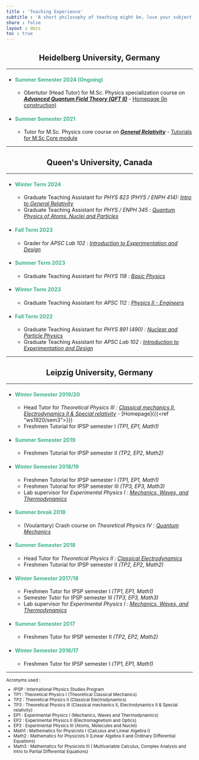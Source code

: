 ```yaml
---
title : 'Teaching Experience'
subtitle : 'A short philosophy of teaching might be, love your subject and convey that love; all else is secondary. - J.D.Jackson'
share : false
layout : docs
toc : true
---
```

<!-- <hr> -->
<center>

## Heidelberg University, Germany

<hr></center>

- #### <span style="color:#3db18b"> Summer Semester 2024 (Ongoing) </span>
  - Obertutor (Head Tutor) for M.Sc. Physics specialization course on <u>***Advanced Quantum Field Theory (QFT II)***</u> - [Homepage (In construction)]({{ref"heidelberg/ss24_qftii"}})

- #### <span style="color:#3db18b"> Summer Semester 2021 </span>
  - Tutor for M.Sc. Physics core course on <u>***General Relativity***</u> - [Tutorials for M.Sc Core module]({{<ref"heidelberg/ss21_gr_inactive">}})


<hr>
<center>

## Queen's University, Canada

<hr></center>

- #### <span style="color:#3db18b"> Winter Term 2024 </span>
  - Graduate Teaching Assistant for *PHYS 823 (PHYS / ENPH 414):* <u>*Intro to General Relativity*</u>
  - Graduate Teaching Assistant for *PHYS / ENPH 345 :* <u>*Quantum Physics of Atoms, Nuclei and Particles*</u>
- #### <span style="color:#3db18b"> Fall Term 2023 </span>
  - Grader for *APSC Lab 102 :* <u>*Introduction to Experimentation and Design*</u>
- #### <span style="color:#3db18b"> Summer Term 2023 </span>
  - Graduate Teaching Assistant for *PHYS 118* : *<u>Basic Physics</u>*  
- #### <span style="color:#3db18b"> Winter Term 2023 </span>
  - Graduate Teaching Assistant for *APSC 112 :* <u>*Physics II - Engineers*</u>
- #### <span style="color:#3db18b"> Fall Term 2022 </span>
  - Graduate Teaching Assistant for *PHYS 891 (490) :* <u>*Nuclear and Particle Physics* </u>
  - Graduate Teaching Assistant for *APSC Lab 102 :* <u>*Introduction to Experimentation and Design*</u>


<!-- <hr><center>


## McGill University, Canada

<hr></center> -->




<hr><center>

## Leipzig University, Germany

<hr></center>

- #### <span style="color:#3db18b"> Winter Semester 2019/20 </span>
  - Head Tutor for *Theoretical Physics III  :*   <u>*Classical mechanics II, Electrodynamics II & Special relativity*</u> - [Homepage]({{<ref "ws1920/sem3">}})</span>
  - Freshmen Tutorial for IPSP semester I *(TP1, EP1, Math1)* 
- #### <span style="color:#3db18b"> **Summer Semester 2019** </span>
  - Freshmen Tutorial for IPSP semester II *(TP2, EP2, Math2)*
- #### <span style="color:#3db18b"> **Winter Semester 2018/19** </span>
  - Freshmen Tutorial for IPSP semester I *(TP1, EP1, Math1)*
  - Freshmen Tutorial for IPSP semester III *(TP3, EP3, Math3)*
  - Lab supervisor for *Experimental Physics I :* *<u>Mechanics, Waves, and Thermodynamics</u>*

- #### <span style="color:#3db18b">Summer break 2018</span>
  - (Voulantary) Crash course on *Theoretical Physics IV :* *<u>Quantum Mechanics</u>*
- #### <span style="color:#3db18b">Summer Semester 2018</span>
  - Head Tutor for *Theoretical Physics II  :*   *<u>Classical Electrodynamics</u>*
  - Freshmen Tutorial for IPSP semester II *(TP2, EP2, Math2)*
- #### <span style="color:#3db18b">Winter Semester 2017/18</span>
  - Freshmen Tutor for IPSP semester I *(TP1, EP1, Math1)*
  - Semester Tutor for IPSP semester III *(TP3, EP3, Math3)*
  - Lab supervisor for *Experimental Physics I :* *<u>Mechanics, Waves, and Thermodynamics</u>*
- #### <span style="color:#3db18b">Summer Semester 2017</span>
  - Freshmen Tutor for IPSP semester II *(TP2, EP2, Math2)*
- #### <span style="color:#3db18b">Winter Semester 2016/17</span>
  - Freshmen Tutor for IPSP semester I *(TP1, EP1, Math1)*
<!--[I'm an inline-style link with title](https://www.google.com "Google's Homepage")-->


<hr>
<small>
Acronyms used :

- IPSP : International Physics Studies Program
- TP1 : Theoretical Physics I (Theoretical Classical Mechanics)
- TP2 : Theoretical Physics II (Classical Electrodynamics)
- TP3 : Theoretical Physics III (Classical mechanics II, Electrodynamics II & Special relativity)
- EP1 : Experimental Physics I (Mechanics, Waves and Thermodynamics)
- EP2 : Experimental Physics II (Electromagnetism and Optics)
- EP3 : Experimental Physics III (Atoms, Molecules and Nuclei)
- Math1 : Mathematics for Physicists I (Calculus and Linear Algebra I)
- Math2 : Mathematics for Physicists II (Linear Algebra II and Ordinary Differential Equations)
- Math3 : Mathematics for Physicists III ( Multivariable Calculus, Complex Analysis and Intro to Partial Differential Equations)
</small>
